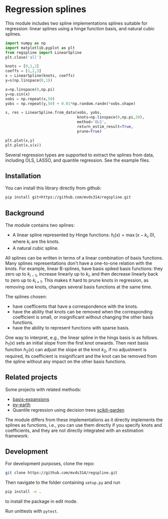 # Regression splines

This module includes two spline implementations splines suitable for regression: linear splines using a hinge function basis, and natural cubic splines.

```python
import numpy as np
import matplotlib.pyplot as plt
from regspline import LinearSpline
plt.close('all')

knots = [0,1,2]
coeffs = [1,2,3]
s = LinearSpline(knots, coeffs)
y=s(np.linspace(0,1))

x=np.linspace(0,np.pi)
y=np.sin(x)
xobs = np.repeat(x,50)
yobs = np.repeat(y,50) + 0.01*np.random.randn(*xobs.shape)

s, res = LinearSpline.from_data(xobs, yobs,
                                knots=np.linspace(0,np.pi,30),
                                method='OLS',
                                return_estim_result=True,
                                prune=True)

plt.plot(x,y)
plt.plot(x,s(x))
```

Several regression types are supported to extract the splines from data, including OLS, LASSO, and quantile regression. See the example files.

## Installation

You can install this library directly from github:

```bash
pip install git+https://github.com/mvds314/regspline.git
```

## Background

The module contains two splines:

* A linear spline represented by Hinge functions: $h_i(x) = \max(x-k_i,0)$, where $k_i$ are the knots.
* A natural cubic spline.

All splines can be written in terms of a linear combination of basis functions. Many splines representations don't have a one-to-one relation with the knots. For example, linear B-splines, have basis spiked basis functions: they zero up to  $k_{i-1}$, increase linearly up to $k_i$, and then decrease linearly back to zero up to $k_{i+1}$. This makes it hard to prune knots in regression, as removing one knots, changes several basis functions at the same time.

The splines chosen:

* have coefficents that have a correspondence with the knots.
* have the ability that knots can be removed when the corresponding coefficient is small, or insignificant without changing the other basis functions.
* have the ability to represent functions with sparse basis.

One way to interpret, e.g., the linear spline in the hings basis is as follows. $h_1(x)$ sets an initial slope from the first knot onwards. Then next basis function $h_2(x)$ can adjust the slope at the knot $k_2$, if no adjustment is required, its coefficient is insignificant and the knot can be removed from the spline without any impact on the other basis functions.

## Related projects

Some projects with related methods:

* [basis-expansions](https://github.com/madrury/basis-expansions)
* [py-earth](https://github.com/scikit-learn-contrib/py-earth)
* Quantile regression using decision trees [scikit-garden](https://scikit-garden.github.io/)

The module differs from these implementations as it directly implements the splines as functions, i.e., you can use them directly if you specify knots and coefficients, and they are not directly integrated with an estimation framework.

## Development

For development purposes, clone the repo:

```bash
git clone https://github.com/mvds314/regspline.git
```

Then navigate to the folder containing `setup.py` and run

```bash
pip install -e .
```
to install the package in edit mode.

Run unittests with `pytest`.

